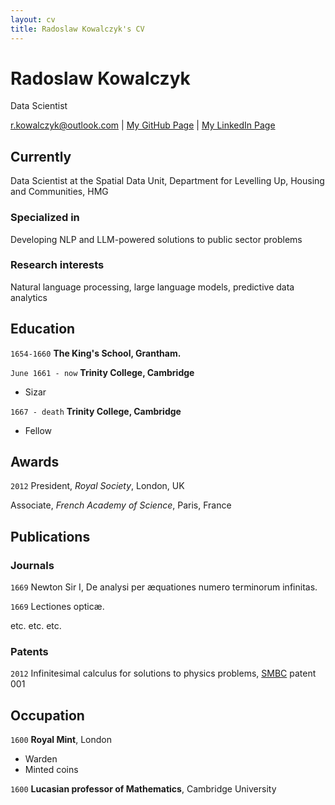 ```yaml
---
layout: cv
title: Radoslaw Kowalczyk's CV
---
```

# Radoslaw Kowalczyk
Data Scientist

<div id="webaddress">
<a href="r.kowalczyk@outlook.com">r.kowalczyk@outlook.com</a>
| <a href="https://github.com/r-kowalczyk">My GitHub Page</a>
| <a href="www.linkedin.com/in/radoslawkowalczyk">My LinkedIn Page</a>

</div>


## Currently

Data Scientist at the Spatial Data Unit, Department for Levelling Up, Housing and Communities, HMG

### Specialized in

Developing NLP and LLM-powered solutions to public sector problems


### Research interests

Natural language processing, large language models, predictive data analytics

## Education

`1654-1660`
__The King's School, Grantham.__

`June 1661 - now`
__Trinity College, Cambridge__

- Sizar

`1667 - death`
__Trinity College, Cambridge__

- Fellow



## Awards

`2012`
President, *Royal Society*, London, UK

Associate, *French Academy of Science*, Paris, France



## Publications

<!-- A list is also available [online](http://scholar.google.co.uk/citations?user=LTOTl0YAAAAJ) -->

### Journals

`1669`
Newton Sir I, De analysi per æquationes numero terminorum infinitas. 

`1669`
Lectiones opticæ.

etc. etc. etc.

### Patents

`2012`
Infinitesimal calculus for solutions to physics problems, [SMBC](http://www.techdirt.com/articles/20121011/09312820678/if-patents-had-been-around-time-newton.shtml) patent 001


## Occupation

`1600`
__Royal Mint__, London

- Warden
- Minted coins

`1600`
__Lucasian professor of Mathematics__, Cambridge University



<!-- ### Footer

Last updated: May 2013 -->


